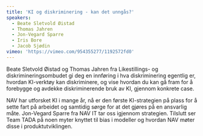 ```yaml
---
title: 'KI og diskriminering - kan det unngås?'
speakers:
  - Beate Sletvold Øistad
  - Thomas Jahren
  - Jon-Vegard Sparre
  - Iris Bore
  - Jacob Sjødin
vimeo: 'https://vimeo.com/954355277/1192572fd0'
---
```


Beate Sletvold Øistad og Thomas Jahren fra Likestillings- og diskrimineringsombudet gi deg en innføring i hva diskriminering egentlig er, hvordan KI-verktøy kan diskriminere, og vise hvordan du kan gå fram for å forebygge og avdekke diskriminerende bruk av KI, gjennom konkrete case.

NAV har utforsket KI i mange år, nå er den første KI-strategien på plass for å sette fart på arbeidet og samtidig sørge for at det gjøres på en ansvarlig måte. Jon-Vegard Sparre fra NAV IT tar oss igjennom strategien. Tilslutt ser Team TADA på noen myter knyttet til bias i modeller og hvordan NAV møter disse i produktutviklingen.